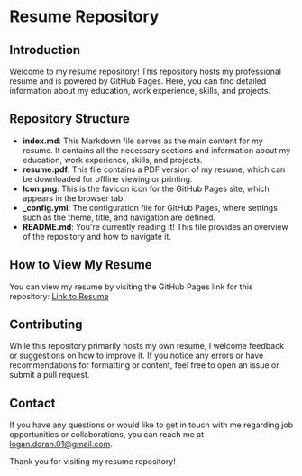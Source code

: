 # Resume Repository

## Introduction

Welcome to my resume repository! This repository hosts my professional resume and is powered by GitHub Pages. Here, you can find detailed information about my education, work experience, skills, and projects.

## Repository Structure
- **index.md**: This Markdown file serves as the main content for my resume. It contains all the necessary sections and information about my education, work experience, skills, and projects.
- **resume.pdf**: This file contains a PDF version of my resume, which can be downloaded for offline viewing or printing.
- **Icon.png**: This is the favicon icon for the GitHub Pages site, which appears in the browser tab.
- **_config.yml**: The configuration file for GitHub Pages, where settings such as the theme, title, and navigation are defined.
- **README.md**: You're currently reading it! This file provides an overview of the repository and how to navigate it.

## How to View My Resume

You can view my resume by visiting the GitHub Pages link for this repository: [Link to Resume](https://logandoran.github.io/)

## Contributing

While this repository primarily hosts my own resume, I welcome feedback or suggestions on how to improve it. If you notice any errors or have recommendations for formatting or content, feel free to open an issue or submit a pull request.

## Contact

If you have any questions or would like to get in touch with me regarding job opportunities or collaborations, you can reach me at [logan.doran.01@gmail.com](mailto:logan.doran.01@gmail.com).

Thank you for visiting my resume repository!
